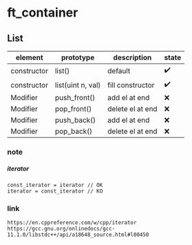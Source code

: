 # ft_container

## List

| element    | prototype         | description       | state |
| ---------  | ----------------- | ----------------- | ----- |
|constructor | list()            | default | :heavy_check_mark: |
| constructor| list(uint n, val) | fill constructor | :heavy_check_mark: |
| Modifier   | push_front()       | add el at end     | :x: |
| Modifier   | pop_front()        | delete el at end     | :x: |
| Modifier   | push_back()       | add el at end     | :x: |
| Modifier   | pop_back()        | delete el at end     | :x: |
### note
##### iterator
    const_iterator = iterator // OK
    iterator = const_iterator // KO
    
### link
    https://en.cppreference.com/w/cpp/iterator
    https://gcc.gnu.org/onlinedocs/gcc-11.1.0/libstdc++/api/a18648_source.html#l00450